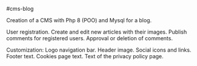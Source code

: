 #cms-blog

Creation of a CMS with Php 8 (POO) and Mysql for a blog.

User registration.
Create and edit new articles with their images.
Publish comments for registered users.
Approval or deletion of comments.

Customization:
Logo navigation bar.
Header image.
Social icons and links.
Footer text.
Cookies page text.
Text of the privacy policy page.
